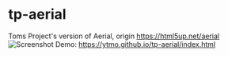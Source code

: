 # tp-aerial
Toms Project's version of Aerial, origin https://html5up.net/aerial
![Screenshot](https://user-images.githubusercontent.com/44722363/181431159-70621b4c-bc2b-4998-bacc-4a5063efe2df.png)
Demo: https://ytmo.github.io/tp-aerial/index.html
